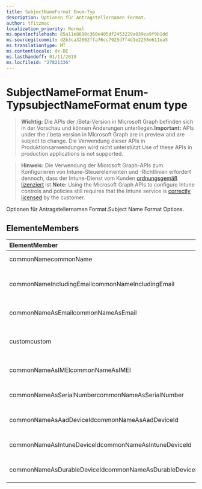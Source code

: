 ```yaml
---
title: SubjectNameFormat Enum-Typ
description: Optionen für Antragstellernamen Format.
author: tfitzmac
localization_priority: Normal
ms.openlocfilehash: 85a11e8690c360e405df2453229a039ea9f9b1dd
ms.sourcegitcommit: d2b3ca32602ffa76cc7925d7f4d1e2258e611ea5
ms.translationtype: MT
ms.contentlocale: de-DE
ms.lasthandoff: 01/11/2019
ms.locfileid: "27821336"
---
```

# <a name="subjectnameformat-enum-type"></a><span data-ttu-id="fec62-103">SubjectNameFormat Enum-Typ</span><span class="sxs-lookup"><span data-stu-id="fec62-103">subjectNameFormat enum type</span></span>

> <span data-ttu-id="fec62-104">**Wichtig:** Die APIs der /Beta-Version in Microsoft Graph befinden sich in der Vorschau und können Änderungen unterliegen.</span><span class="sxs-lookup"><span data-stu-id="fec62-104">**Important:** APIs under the / beta version in Microsoft Graph are in preview and are subject to change.</span></span> <span data-ttu-id="fec62-105">Die Verwendung dieser APIs in Produktionsanwendungen wird nicht unterstützt.</span><span class="sxs-lookup"><span data-stu-id="fec62-105">Use of these APIs in production applications is not supported.</span></span>

> <span data-ttu-id="fec62-106">**Hinweis:** Die Verwendung der Microsoft Graph-APIs zum Konfigurieren von Intune-Steuerelementen und -Richtlinien erfordert dennoch, dass der Intune-Dienst vom Kunden [ordnungsgemäß lizenziert](https://go.microsoft.com/fwlink/?linkid=839381) ist.</span><span class="sxs-lookup"><span data-stu-id="fec62-106">**Note:** Using the Microsoft Graph APIs to configure Intune controls and policies still requires that the Intune service is [correctly licensed](https://go.microsoft.com/fwlink/?linkid=839381) by the customer.</span></span>

<span data-ttu-id="fec62-107">Optionen für Antragstellernamen Format.</span><span class="sxs-lookup"><span data-stu-id="fec62-107">Subject Name Format Options.</span></span>
## <a name="members"></a><span data-ttu-id="fec62-108">Elemente</span><span class="sxs-lookup"><span data-stu-id="fec62-108">Members</span></span>
|<span data-ttu-id="fec62-109">Element</span><span class="sxs-lookup"><span data-stu-id="fec62-109">Member</span></span>|<span data-ttu-id="fec62-110">Wert</span><span class="sxs-lookup"><span data-stu-id="fec62-110">Value</span></span>|<span data-ttu-id="fec62-111">Beschreibung</span><span class="sxs-lookup"><span data-stu-id="fec62-111">Description</span></span>|
|:---|:---|:---|
|<span data-ttu-id="fec62-112">commonName</span><span class="sxs-lookup"><span data-stu-id="fec62-112">commonName</span></span>|<span data-ttu-id="fec62-113">0</span><span class="sxs-lookup"><span data-stu-id="fec62-113">0</span></span>|<span data-ttu-id="fec62-114">Allgemeiner Name.</span><span class="sxs-lookup"><span data-stu-id="fec62-114">Common name.</span></span>|
|<span data-ttu-id="fec62-115">commonNameIncludingEmail</span><span class="sxs-lookup"><span data-stu-id="fec62-115">commonNameIncludingEmail</span></span>|<span data-ttu-id="fec62-116">1</span><span class="sxs-lookup"><span data-stu-id="fec62-116">1</span></span>|<span data-ttu-id="fec62-117">Allgemeiner Name, einschließlich E-Mail.</span><span class="sxs-lookup"><span data-stu-id="fec62-117">Common Name Including Email.</span></span>|
|<span data-ttu-id="fec62-118">commonNameAsEmail</span><span class="sxs-lookup"><span data-stu-id="fec62-118">commonNameAsEmail</span></span>|<span data-ttu-id="fec62-119">2</span><span class="sxs-lookup"><span data-stu-id="fec62-119">2</span></span>|<span data-ttu-id="fec62-120">Allgemeiner Name als e-Mail-Nachricht.</span><span class="sxs-lookup"><span data-stu-id="fec62-120">Common Name As Email.</span></span>|
|<span data-ttu-id="fec62-121">custom</span><span class="sxs-lookup"><span data-stu-id="fec62-121">custom</span></span>|<span data-ttu-id="fec62-122">3</span><span class="sxs-lookup"><span data-stu-id="fec62-122">3</span></span>|<span data-ttu-id="fec62-123">Format des benutzerdefinierten Antragstellernamen.</span><span class="sxs-lookup"><span data-stu-id="fec62-123">Custom subject name format.</span></span>|
|<span data-ttu-id="fec62-124">commonNameAsIMEI</span><span class="sxs-lookup"><span data-stu-id="fec62-124">commonNameAsIMEI</span></span>|<span data-ttu-id="fec62-125">5</span><span class="sxs-lookup"><span data-stu-id="fec62-125">5</span></span>|<span data-ttu-id="fec62-126">Allgemeiner Name als IMEI.</span><span class="sxs-lookup"><span data-stu-id="fec62-126">Common Name As IMEI.</span></span>|
|<span data-ttu-id="fec62-127">commonNameAsSerialNumber</span><span class="sxs-lookup"><span data-stu-id="fec62-127">commonNameAsSerialNumber</span></span>|<span data-ttu-id="fec62-128">6</span><span class="sxs-lookup"><span data-stu-id="fec62-128">6</span></span>|<span data-ttu-id="fec62-129">Allgemeiner Name als fortlaufende Zahl.</span><span class="sxs-lookup"><span data-stu-id="fec62-129">Common Name As Serial Number.</span></span>|
|<span data-ttu-id="fec62-130">commonNameAsAadDeviceId</span><span class="sxs-lookup"><span data-stu-id="fec62-130">commonNameAsAadDeviceId</span></span>|<span data-ttu-id="fec62-131">7</span><span class="sxs-lookup"><span data-stu-id="fec62-131">7</span></span>|<span data-ttu-id="fec62-132">Allgemeiner Name als fortlaufende Zahl.</span><span class="sxs-lookup"><span data-stu-id="fec62-132">Common Name As Serial Number.</span></span>|
|<span data-ttu-id="fec62-133">commonNameAsIntuneDeviceId</span><span class="sxs-lookup"><span data-stu-id="fec62-133">commonNameAsIntuneDeviceId</span></span>|<span data-ttu-id="fec62-134">8</span><span class="sxs-lookup"><span data-stu-id="fec62-134">8</span></span>|<span data-ttu-id="fec62-135">Allgemeiner Name als fortlaufende Zahl.</span><span class="sxs-lookup"><span data-stu-id="fec62-135">Common Name As Serial Number.</span></span>|
|<span data-ttu-id="fec62-136">commonNameAsDurableDeviceId</span><span class="sxs-lookup"><span data-stu-id="fec62-136">commonNameAsDurableDeviceId</span></span>|<span data-ttu-id="fec62-137">9</span><span class="sxs-lookup"><span data-stu-id="fec62-137">9</span></span>|<span data-ttu-id="fec62-138">Allgemeiner Name als fortlaufende Zahl.</span><span class="sxs-lookup"><span data-stu-id="fec62-138">Common Name As Serial Number.</span></span>|





